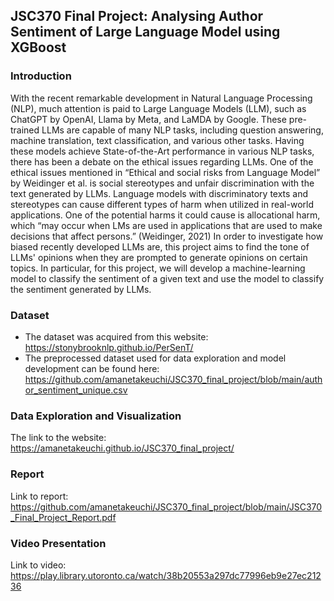 ## JSC370 Final Project: Analysing Author Sentiment of Large Language Model using XGBoost

### Introduction
With the recent remarkable development in Natural Language Processing (NLP), much attention is paid to Large Language Models (LLM), such as ChatGPT by OpenAI, Llama by Meta, and LaMDA by Google. These pre-trained LLMs are capable of many NLP tasks, including question answering, machine translation, text classification, and various other tasks. Having these models achieve State-of-the-Art performance in various NLP tasks, there has been a debate on the ethical issues regarding LLMs. One of the ethical issues mentioned in “Ethical and social risks from Language Model” by Weidinger et al. is social stereotypes and unfair discrimination with the text generated by LLMs. Language models with discriminatory texts and stereotypes can cause different types of harm when utilized in real-world applications. One of the potential harms it could cause is allocational harm, which “may occur when LMs are used in applications that are used to make decisions that affect persons.” (Weidinger, 2021) In order to investigate how biased recently developed LLMs are, this project aims to find the tone of LLMs' opinions when they are prompted to generate opinions on certain topics. In particular, for this project, we will develop a machine-learning model to classify the sentiment of a given text and use the model to classify the sentiment generated by LLMs. 

### Dataset

- The dataset was acquired from this website: https://stonybrooknlp.github.io/PerSenT/
- The preprocessed dataset used for data exploration and model development can be found here: https://github.com/amanetakeuchi/JSC370_final_project/blob/main/author_sentiment_unique.csv

### Data Exploration and Visualization
The link to the website: https://amanetakeuchi.github.io/JSC370_final_project/

### Report 
Link to report: https://github.com/amanetakeuchi/JSC370_final_project/blob/main/JSC370_Final_Project_Report.pdf

### Video Presentation
Link to video: https://play.library.utoronto.ca/watch/38b20553a297dc77996eb9e27ec21236